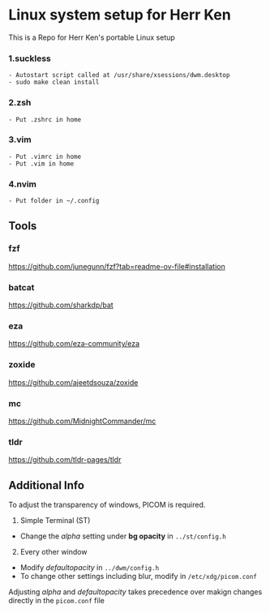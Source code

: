 # Linux system setup for Herr Ken

This is a Repo for Herr Ken's portable Linux setup 


### 1.suckless
	- Autostart script called at /usr/share/xsessions/dwm.desktop
	- sudo make clean install

### 2.zsh
	- Put .zshrc in home
### 3.vim
	- Put .vimrc in home
	- Put .vim in home
### 4.nvim
	- Put folder in ~/.config

## Tools 

### fzf
https://github.com/junegunn/fzf?tab=readme-ov-file#installation

### batcat
https://github.com/sharkdp/bat

### eza
https://github.com/eza-community/eza

### zoxide
https://github.com/ajeetdsouza/zoxide

### mc
https://github.com/MidnightCommander/mc

### tldr
https://github.com/tldr-pages/tldr


## Additional Info
To adjust the transparency of windows, PICOM is required. 
1. Simple Terminal (ST)
- Change the _alpha_ setting under **bg opacity** in `../st/config.h`

2. Every other window
- Modify _defaultopacity_ in `../dwm/config.h`
- To change other settings including blur, modify in `/etc/xdg/picom.conf`

Adjusting _alpha_ and _defaultopacity_ takes precedence over makign changes directly in the `picom.conf` file
